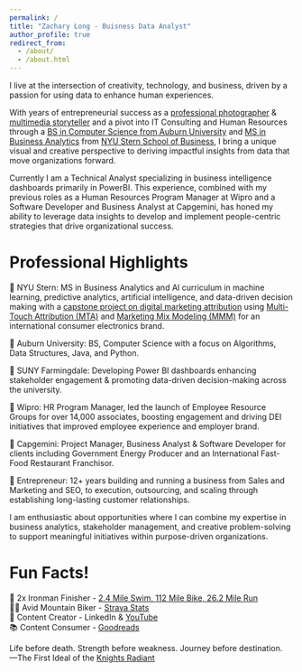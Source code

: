 ```yaml
---
permalink: /
title: "Zachary Long - Buisness Data Analyst"
author_profile: true
redirect_from: 
  - /about/
  - /about.html
---
```


I live at the intersection of creativity, technology, and business, driven by a passion for using data to enhance human experiences. 

With years of entrepreneurial success as a [professional photographer](http://www.fenglongphoto.com/) & [multimedia storyteller](https://www.youtube.com/@ZacharyLong) and a pivot into IT Consulting and Human Resources through a [BS in Computer Science from Auburn University](https://eng.auburn.edu/csse/) and [MS in Business Analytics](https://www.stern.nyu.edu/programs-admissions/ms-business-analytics-ai) from [NYU Stern School of Business](https://www.stern.nyu.edu/), I bring a unique visual and creative perspective to deriving impactful insights from data that move organizations forward.

Currently I am a Technical Analyst specializing in business intelligence dashboards primarily in PowerBI. This experience, combined with my previous roles as a Human Resources Program Manager at Wipro and a Software Developer and Business Analyst at Capgemini, has honed my ability to leverage data insights to develop and implement people-centric strategies that drive organizational success.

Professional Highlights
======

🔑 NYU Stern: MS in Business Analytics and AI curriculum in machine learning, predictive analytics, artificial intelligence, and data-driven decision making with a [capstone project on digital marketing attribution](https://capstone9895332.gitlab.io/adflow/) using [Multi-Touch Attribution (MTA)](https://channelattribution.io/) and [Marketing Mix Modeling (MMM)](https://facebookexperimental.github.io/Robyn/) for an international consumer electronics brand.

🔑 Auburn University: BS, Computer Science with a focus on Algorithms, Data Structures, Java, and Python.

🔑 SUNY Farmingdale: Developing Power BI dashboards enhancing stakeholder engagement & promoting data-driven decision-making across the university.

🔑 Wipro: HR Program Manager, led the launch of Employee Resource Groups for over 14,000 associates, boosting engagement and driving DEI initiatives that improved employee experience and employer brand.

🔑 Capgemini: Project Manager, Business Analyst & Software Developer for clients including Government Energy Producer and an International Fast-Food Restaurant Franchisor.

🔑 Entrepreneur: 12+ years building and running a business from Sales and Marketing and SEO, to execution, outsourcing, and scaling through establishing long-lasting customer relationships.

I am enthusiastic about opportunities where I can combine my expertise in business analytics, stakeholder management, and creative problem-solving to support meaningful initiatives within purpose-driven organizations. 

Fun Facts!
======
💪 2x Ironman Finisher - [2.4 Mile Swim, 112 Mile Bike, 26.2 Mile Run](https://www.coachcox.co.uk/imstats/athlete/374729/)  
🚴🏻 Avid Mountain Biker - [Strava Stats](https://www.strava.com/athletes/59082456)  
🎥 Content Creator - LinkedIn & [YouTube](https://www.youtube.com/@ZacharyLong)  
📚 Content Consumer - [Goodreads](https://www.goodreads.com/zacharylong)

Life before death. Strength before weakness. Journey before destination.  
—The First Ideal of the [Knights Radiant](https://www.brandonsanderson.com/pages/the-stormlight-archive-series)
